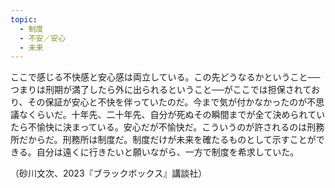 ```yaml
---
topic:
  - 制度
  - 不安／安心
  - 未来
---
```

ここで感じる不快感と安心感は両立している。この先どうなるかということ──つまりは刑期が満了したら外に出られるということ──がここでは担保されており、その保証が安心と不快を伴っていたのだ。今まで気が付かなかったのが不思議なくらいだ。十年先、二十年先、自分が死ぬその瞬間までが全て決められていたら不愉快に決まっている。安心だが不愉快だ。こういうのが許されるのは刑務所だからだ。刑務所は制度だ。制度だけが未来を確たるものとして示すことができる。自分は遠くに行きたいと願いながら、一方で制度を希求していた。

（砂川文次、2023『ブラックボックス』講談社）